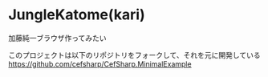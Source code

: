 JungleKatome(kari)
=======================
加藤純一ブラウザ作ってみたい  
  
このプロジェクトは以下のリポジトリをフォークして、それを元に開発している  
https://github.com/cefsharp/CefSharp.MinimalExample

